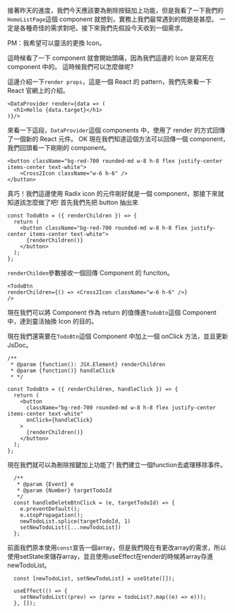 接著昨天的進度，我們今天應該要為刪除按鈕加上功能，但是我看了一下我們的`HomeListPage`這個 component 就想到，實務上我們最常遇到的問題是甚麼。
一定是各種奇怪的需求對吧，接下來我們先假設今天收到一個需求。

PM：我希望可以靈活的更換 Icon。

這時候看了一下 component 就會開始頭痛，因為我們這邊的 Icon 是寫死在 component 中的。
這時候我們可以怎麼做呢?

這邊介紹一下`render props`，這是一個 React 的 pattern，我們先來看一下 React 官網上的介紹。

```
<DataProvider render={data => (
  <h1>Hello {data.target}</h1>
)}/>
```

來看一下這段，`DataProvider`這個 components 中，使用了 render 的方式回傳了一個新的 React 元件。
OK 現在我們知道這個方法可以回傳一個 component，我們回頭看一下剛剛的 component。

```
<button className="bg-red-700 rounded-md w-8 h-8 flex justify-center items-center text-white">
    <Cross2Icon className="w-6 h-6" />
</button>
```

真巧！我們這邊使用 Radix icon 的元件剛好就是一個 component，那接下來就知道該怎麼做了吧!
首先我們先把 button 抽出來

```
const TodoBtn = ({ renderChildren }) => {
  return (
    <button className="bg-red-700 rounded-md w-8 h-8 flex justify-center items-center text-white">
      {renderChildren()}
    </button>
  );
};
```

`renderChilden`參數接收一個回傳 Component 的 funciton。

```
<TodoBtn
renderChildren={() => <Cross2Icon className="w-6 h-6" />}
/>
```

現在我們可以將 Component 作為 return 的值傳進`TodoBtn`這個 Component 中，達到靈活抽換 Icon 的目的。

現在我們還需要在`TodoBtn`這個 Component 中加上一個 onClick 方法，並且更新 JsDoc。

```
/**
 * @param {function(): JSX.Element} renderChildren
 * @param {function()} handleClick
 * */

const TodoBtn = ({ renderChildren, handleClick }) => {
  return (
    <button
      className="bg-red-700 rounded-md w-8 h-8 flex justify-center items-center text-white"
      onClick={handleClick}
    >
      {renderChildren()}
    </button>
  );
};
```

現在我們就可以為刪除按鍵加上功能了!
我們建立一個function去處理移除事件。
```
  /**
   * @param {Event} e
   * @param {Number} targetTodoId
   */
  const handleDeleteBtnClick = (e, targetTodoId) => {
    e.preventDefault();
    e.stopPropagation();
    newTodoList.splice(targetTodoId, 1)
    setNewTodoList([...newTodoList])
  };
```
前面我們原本使用```const```宣告一個array，但是我們現在有更改array的需求，所以使用setState來儲存array，並且使用useEffect在render的時候將array存進newTodoList。
```
  const [newTodoList, setNewTodoList] = useState([]);

  useEffect(() => {
    setNewTodoList((prev) => (prev = todoList?.map((e) => e)));
  }, []);
```